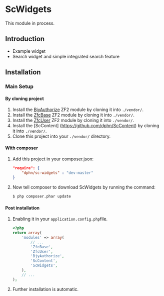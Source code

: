 ScWidgets
=======================

This module in process.

Introduction
-----------------
* Example widget
* Search widget and simple integrated search feature


Installation
---------------

### Main Setup

#### By cloning project

1. Install the [BjyAuthorize](https://github.com/bjyoungblood/BjyAuthorize) ZF2 module
   by cloning it into `./vendor/`.
2. Install the [ZfcBase](https://github.com/ZF-Commons/ZfcBase) ZF2 module
   by cloning it into `./vendor/`.
3. Install the [ZfcUser](https://github.com/ZF-Commons/ZfcUser) ZF2 module
   by cloning it into `./vendor/`.
4. Install the [ScContent] (https://github.com/dphn/ScContent)
   by cloning it into `./vendor/`.
5. Clone this project into your `./vendor/` directory.

#### With composer

1. Add this project in your composer.json:

    ```json
    "require": {
        "dphn/sc-widgets" : "dev-master"
    }
    ```
 
2. Now tell composer to download ScWidgets by running the command:

    ```bash
    $ php composer.phar update
    ```
    
#### Post installation

1. Enabling it in your `application.config.php`file.

    ```php
    <?php
    return array(
        'modules' => array(
            // ...
            'ZfcBase',
            'ZfcUser',
            'BjyAuthorize',
            'ScContent',
            'ScWidgets',
        ),
        // ...
    );
    ```
    
2. Further installation is automatic.